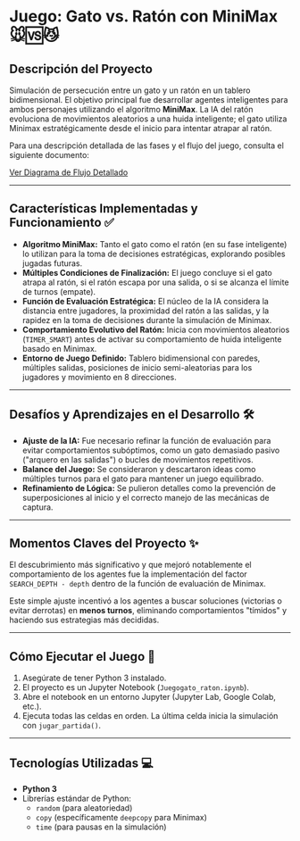 # Juego: Gato vs. Ratón con MiniMax 🐭🆚😼

## Descripción del Proyecto

Simulación de persecución entre un gato y un ratón en un tablero bidimensional. 
El objetivo principal fue desarrollar agentes inteligentes para ambos personajes utilizando el algoritmo **MiniMax**. 
La IA del ratón evoluciona de movimientos aleatorios a una huida inteligente; el gato utiliza Minimax estratégicamente desde el inicio para intentar atrapar al ratón. 

Para una descripción detallada de las fases y el flujo del juego, consulta el siguiente documento:

[Ver Diagrama de Flujo Detallado](GAME_FLOW.md)

---

## Características Implementadas y Funcionamiento ✅

* **Algoritmo MiniMax:** Tanto el gato como el ratón (en su fase inteligente) lo utilizan para la toma de decisiones estratégicas, explorando posibles jugadas futuras.
* **Múltiples Condiciones de Finalización:** El juego concluye si el gato atrapa al ratón, si el ratón escapa por una salida, o si se alcanza el límite de turnos (empate).
* **Función de Evaluación Estratégica:** El núcleo de la IA considera la distancia entre jugadores, la proximidad del ratón a las salidas, y la rapidez en la toma de decisiones durante la simulación de Minimax.
* **Comportamiento Evolutivo del Ratón:** Inicia con movimientos aleatorios (`TIMER_SMART`) antes de activar su comportamiento de huida inteligente basado en Minimax.
* **Entorno de Juego Definido:** Tablero bidimensional con paredes, múltiples salidas, posiciones de inicio semi-aleatorias para los jugadores y movimiento en 8 direcciones.

---

## Desafíos y Aprendizajes en el Desarrollo 🛠️

* **Ajuste de la IA:** Fue necesario refinar la función de evaluación para evitar comportamientos subóptimos, como un gato demasiado pasivo ("arquero en las salidas") o bucles de movimientos repetitivos.
* **Balance del Juego:** Se consideraron y descartaron ideas como múltiples turnos para el gato para mantener un juego equilibrado.
* **Refinamiento de Lógica:** Se pulieron detalles como la prevención de superposiciones al inicio y el correcto manejo de las mecánicas de captura.

---

## Momentos Claves del Proyecto ✨

El descubrimiento más significativo y que mejoró notablemente el comportamiento de los agentes fue la implementación del factor `SEARCH_DEPTH - depth` dentro de la función de evaluación de Minimax.

Este simple ajuste incentivó a los agentes a buscar soluciones (victorias o evitar derrotas) en **menos turnos**, eliminando comportamientos "tímidos" y haciendo sus estrategias más decididas.

---

## Cómo Ejecutar el Juego 🚀

1.  Asegúrate de tener Python 3 instalado.
2.  El proyecto es un Jupyter Notebook (`Juegogato_raton.ipynb`).
3.  Abre el notebook en un entorno Jupyter (Jupyter Lab, Google Colab, etc.).
4.  Ejecuta todas las celdas en orden. La última celda inicia la simulación con `jugar_partida()`.

---

## Tecnologías Utilizadas 💻

* **Python 3**
* Librerías estándar de Python:
    * `random` (para aleatoriedad)
    * `copy` (específicamente `deepcopy` para Minimax)
    * `time` (para pausas en la simulación)
